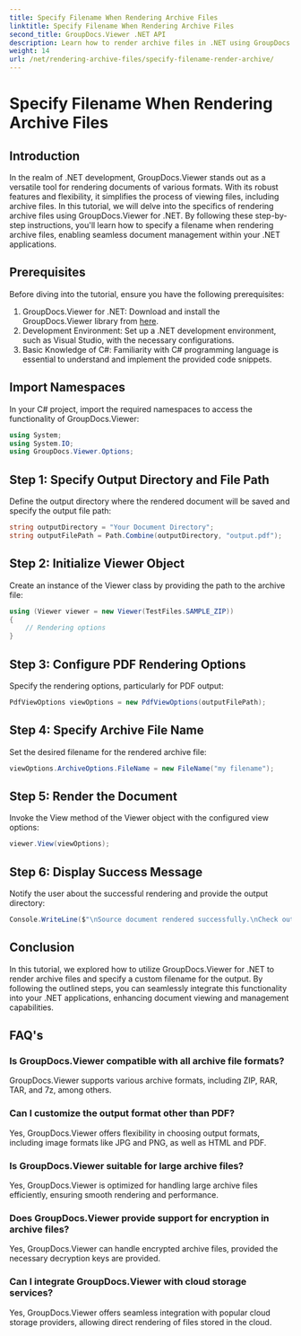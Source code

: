```yaml
---
title: Specify Filename When Rendering Archive Files
linktitle: Specify Filename When Rendering Archive Files
second_title: GroupDocs.Viewer .NET API
description: Learn how to render archive files in .NET using GroupDocs.Viewer, enhancing document management capabilities.
weight: 14
url: /net/rendering-archive-files/specify-filename-render-archive/
---
```


# Specify Filename When Rendering Archive Files

## Introduction
In the realm of .NET development, GroupDocs.Viewer stands out as a versatile tool for rendering documents of various formats. With its robust features and flexibility, it simplifies the process of viewing files, including archive files. In this tutorial, we will delve into the specifics of rendering archive files using GroupDocs.Viewer for .NET. By following these step-by-step instructions, you'll learn how to specify a filename when rendering archive files, enabling seamless document management within your .NET applications.
## Prerequisites
Before diving into the tutorial, ensure you have the following prerequisites:
1. GroupDocs.Viewer for .NET: Download and install the GroupDocs.Viewer library from [here](https://releases.groupdocs.com/viewer/net/).
2. Development Environment: Set up a .NET development environment, such as Visual Studio, with the necessary configurations.
3. Basic Knowledge of C#: Familiarity with C# programming language is essential to understand and implement the provided code snippets.

## Import Namespaces
In your C# project, import the required namespaces to access the functionality of GroupDocs.Viewer:
```csharp
using System;
using System.IO;
using GroupDocs.Viewer.Options;
```
## Step 1: Specify Output Directory and File Path
Define the output directory where the rendered document will be saved and specify the output file path:
```csharp
string outputDirectory = "Your Document Directory";
string outputFilePath = Path.Combine(outputDirectory, "output.pdf");
```
## Step 2: Initialize Viewer Object
Create an instance of the Viewer class by providing the path to the archive file:
```csharp
using (Viewer viewer = new Viewer(TestFiles.SAMPLE_ZIP))
{
    // Rendering options
}
```
## Step 3: Configure PDF Rendering Options
Specify the rendering options, particularly for PDF output:
```csharp
PdfViewOptions viewOptions = new PdfViewOptions(outputFilePath);
```
## Step 4: Specify Archive File Name
Set the desired filename for the rendered archive file:
```csharp
viewOptions.ArchiveOptions.FileName = new FileName("my filename");
```
## Step 5: Render the Document
Invoke the View method of the Viewer object with the configured view options:
```csharp
viewer.View(viewOptions);
```
## Step 6: Display Success Message
Notify the user about the successful rendering and provide the output directory:
```csharp
Console.WriteLine($"\nSource document rendered successfully.\nCheck output in {outputDirectory}.");
```

## Conclusion
In this tutorial, we explored how to utilize GroupDocs.Viewer for .NET to render archive files and specify a custom filename for the output. By following the outlined steps, you can seamlessly integrate this functionality into your .NET applications, enhancing document viewing and management capabilities.
## FAQ's
### Is GroupDocs.Viewer compatible with all archive file formats?
GroupDocs.Viewer supports various archive formats, including ZIP, RAR, TAR, and 7z, among others.
### Can I customize the output format other than PDF?
Yes, GroupDocs.Viewer offers flexibility in choosing output formats, including image formats like JPG and PNG, as well as HTML and PDF.
### Is GroupDocs.Viewer suitable for large archive files?
Yes, GroupDocs.Viewer is optimized for handling large archive files efficiently, ensuring smooth rendering and performance.
### Does GroupDocs.Viewer provide support for encryption in archive files?
Yes, GroupDocs.Viewer can handle encrypted archive files, provided the necessary decryption keys are provided.
### Can I integrate GroupDocs.Viewer with cloud storage services?
Yes, GroupDocs.Viewer offers seamless integration with popular cloud storage providers, allowing direct rendering of files stored in the cloud.
